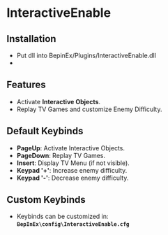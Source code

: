 # InteractiveEnable

## Installation
- Put dll into BepinEx/Plugins/InteractiveEnable.dll
- 
## Features
- Activate **Interactive Objects**.
- Replay TV Games and customize Enemy Difficulty.

## Default Keybinds
- **PageUp**: Activate Interactive Objects.  
- **PageDown**: Replay TV Games.  
- **Insert**: Display TV Menu (if not visible).  
- **Keypad '+'**: Increase enemy difficulty.  
- **Keypad '-'**: Decrease enemy difficulty.  

## Custom Keybinds
- Keybinds can be customized in:  
  **`BepInEx\config\InteractiveEnable.cfg`**
